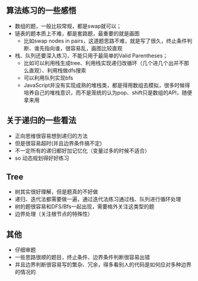 ## 算法练习的一些感悟
- 数组的题，一般比较常规，都是swap就可以；
- 链表的题本质上不难，都是套路题，最重要的就是画图
  - 比如swap nodes in pairs，这道题思路不难，就是写了很久，终止条件判断、谁先指向谁，很容易乱，画图比较直观
- 栈、队列还要深入练习，不能只用于最简单的Valid Parentheses；
  - 比如可以利用栈生成tree、利用栈实现递归改循环（几个进几个出并不那么直观）、利用栈做dfs搜索
  - 可以利用队列实现bfs
  - JavaScript并没有实现成熟的堆栈类，都是得用数组去模拟，很多时候得培养自己的堆栈意识，而不是笼统的认为pop、shift只是数组的API，随便拿来用


## 关于递归的一些看法
- 正向思维很容易想到递归的方法
- 但是很容易超时(并且边界条件搞不定)
- 不一定所有的递归都好加记忆化（变量过多的时候不适合）
- so 动态规划得好好练习

## Tree
- 树其实很好理解，但是题真的不好做
- 递归、迭代法都需要做一遍，通过迭代法练习通过栈、队列进行循环处理
- 树的题很容易和DFS/Bfs一起出现，需要格外关注这类型的题
- 边界处理（关注根节点的特殊性）

## 其他
- 仔细审题
- 一些思路很顺的题目，终止条件、边界条件判断很容易出错
- 并且边界判断很容易写的繁杂、冗余，得多看别人的代码是如何应对多种边界的情况的